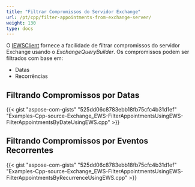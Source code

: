 ```yaml
---
title: "Filtrar Compromissos do Servidor Exchange"
url: /pt/cpp/filter-appointments-from-exchange-server/
weight: 130
type: docs
---
```


O [IEWSClient](https://apireference.aspose.com/email/cpp/class/aspose.email.clients.exchange.web_service.i_e_w_s_client) fornece a facilidade de filtrar compromissos do servidor Exchange usando o *ExchangeQueryBuilder*. Os compromissos podem ser filtrados com base em:

- Datas
- Recorrências
## **Filtrando Compromissos por Datas**
{{< gist "aspose-com-gists" "525dd06c8783ebb18fb75cfc4b31d1ef" "Examples-Cpp-source-Exchange_EWS-FilterAppointmentsUsingEWS-FilterAppointmentsByDateUsingEWS.cpp" >}}
## **Filtrando Compromissos por Eventos Recorrentes**
{{< gist "aspose-com-gists" "525dd06c8783ebb18fb75cfc4b31d1ef" "Examples-Cpp-source-Exchange_EWS-FilterAppointmentsUsingEWS-FilterAppointmentsByRecurrenceUsingEWS.cpp" >}}